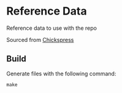 # Reference Data

Reference data to use with the repo

Sourced from [Chickspress](http://geneatlas.arl.arizona.edu/cgi-bin/GeneAtlas/chickspress_genes.cgi)

## Build

Generate files with the following command:

```
make
```
